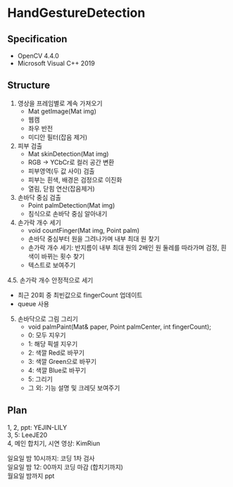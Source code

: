 # HandGestureDetection

## Specification
* OpenCV 4.4.0
* Microsoft Visual C++ 2019

## Structure
1. 영상을 프레임별로 계속 가져오기 
   - Mat getImage(Mat img)
   - 웹캠
   - 좌우 반전
   - 미디안 필터(잡음 제거)
2. 피부 검출 
   - Mat skinDetection(Mat img)
   - RGB -> YCbCr로 컬러 공간 변환
   - 피부영역(두 값 사이) 검출 
   - 피부는 흰색, 배경은 검정으로 이진화
   - 열림, 닫힘 연산(잡음제거)
3. 손바닥 중심 검출
   - Point palmDetection(Mat img)
   - 침식으로 손바닥 중심 알아내기
4. 손가락 개수 세기
   - void countFinger(Mat img, Point palm)
   - 손바닥 중심부터 원을 그려나가며 내부 최대 원 찾기
   - 손가락 개수 세기: 반지름이 내부 최대 원의 2배인 원 둘레를 따라가며 검정, 흰색이 바뀌는 횟수 찾기
   - 텍스트로 보여주기

4.5. 손가락 개수 안정적으로 세기
   - 최근 20회 중 최빈값으로 fingerCount 업데이트
   - queue 사용
   
5. 손바닥으로 그림 그리기
   - void palmPaint(Mat& paper, Point palmCenter, int fingerCount);
   - 0: 모두 지우기
   - 1: 해당 픽셀 지우기
   - 2: 색깔 Red로 바꾸기
   - 3: 색깔 Green으로 바꾸기
   - 4: 색깔 Blue로 바꾸기
   - 5: 그리기
   - 그 외: 기능 설명 및 크레딧 보여주기

## Plan
1, 2, ppt: YEJIN-LILY<br>
3, 5: LeeJE20<br>
4, 메인 합치기, 시연 영상: KimRiun<br>

일요일 밤 10시까지: 코딩 1차 검사<br>
일요일 밤 12: 00까지 코딩 마감 (합치기까지)<br>
월요일 밤까지 ppt


